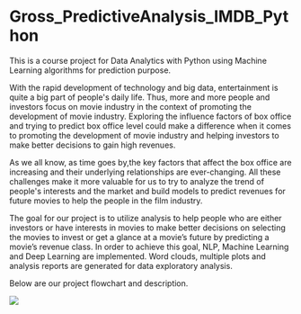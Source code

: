 # Gross_PredictiveAnalysis_IMDB_Python
This is a course project for Data Analytics with Python using Machine Learning algorithms for prediction purpose.

With the rapid development of technology and big data, entertainment is quite a big part of people's daily life. Thus, more and more people and investors focus on movie industry in the context of promoting the development of movie industry. Exploring the influence factors of box office and trying to predict box office level could make a difference when it comes to promoting the development of movie industry and helping investors to make better decisions to gain high revenues.

As we all know, as time goes by,the key factors that affect the box office are increasing and their underlying relationships are ever-changing. All these challenges make it more valuable for us to try to analyze the trend of people's interests and the market and build models to predict revenues for future movies to help the people in the film industry.

The goal for our project is to utilize analysis to help people who are either investors or have interests in movies to make better decisions on selecting the movies to invest or get a glance at a movie’s future by predicting a movie’s revenue class. In order to achieve this goal, NLP, Machine Learning and Deep Learning are implemented. Word clouds, multiple plots and analysis reports are generated for data exploratory analysis.

Below are our project flowchart and description.

![](<img style="float: left;" src="https://i.loli.net/2020/05/01/M9n2g1VvjBmhY6p.png" width=450 height=200>)
